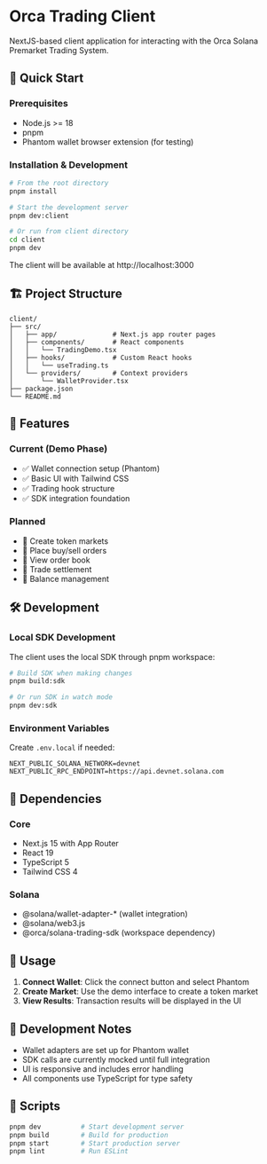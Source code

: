 # Orca Trading Client

NextJS-based client application for interacting with the Orca Solana Premarket Trading System.

## 🚀 Quick Start

### Prerequisites
- Node.js >= 18
- pnpm
- Phantom wallet browser extension (for testing)

### Installation & Development

```bash
# From the root directory
pnpm install

# Start the development server
pnpm dev:client

# Or run from client directory
cd client
pnpm dev
```

The client will be available at http://localhost:3000

## 🏗️ Project Structure

```
client/
├── src/
│   ├── app/              # Next.js app router pages
│   ├── components/       # React components
│   │   └── TradingDemo.tsx
│   ├── hooks/            # Custom React hooks
│   │   └── useTrading.ts
│   └── providers/        # Context providers
│       └── WalletProvider.tsx
├── package.json
└── README.md
```

## 🔧 Features

### Current (Demo Phase)
- ✅ Wallet connection setup (Phantom)
- ✅ Basic UI with Tailwind CSS
- ✅ Trading hook structure
- ✅ SDK integration foundation

### Planned
- 🔄 Create token markets
- 🔄 Place buy/sell orders
- 🔄 View order book
- 🔄 Trade settlement
- 🔄 Balance management

## 🛠️ Development

### Local SDK Development
The client uses the local SDK through pnpm workspace:

```bash
# Build SDK when making changes
pnpm build:sdk

# Or run SDK in watch mode
pnpm dev:sdk
```

### Environment Variables
Create `.env.local` if needed:

```env
NEXT_PUBLIC_SOLANA_NETWORK=devnet
NEXT_PUBLIC_RPC_ENDPOINT=https://api.devnet.solana.com
```

## 🔗 Dependencies

### Core
- Next.js 15 with App Router
- React 19
- TypeScript 5
- Tailwind CSS 4

### Solana
- @solana/wallet-adapter-* (wallet integration)
- @solana/web3.js
- @orca/solana-trading-sdk (workspace dependency)

## 🎯 Usage

1. **Connect Wallet**: Click the connect button and select Phantom
2. **Create Market**: Use the demo interface to create a token market
3. **View Results**: Transaction results will be displayed in the UI

## 🚧 Development Notes

- Wallet adapters are set up for Phantom wallet
- SDK calls are currently mocked until full integration
- UI is responsive and includes error handling
- All components use TypeScript for type safety

## 📝 Scripts

```bash
pnpm dev          # Start development server
pnpm build        # Build for production
pnpm start        # Start production server
pnpm lint         # Run ESLint
```
